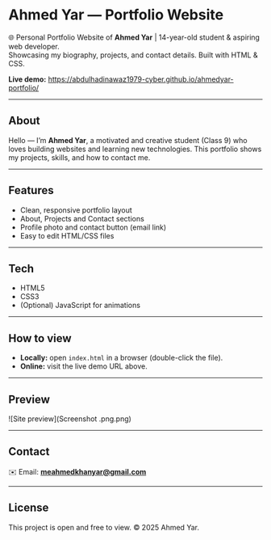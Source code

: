 # Ahmed Yar — Portfolio Website

🌐 Personal Portfolio Website of **Ahmed Yar** | 14-year-old student & aspiring web developer.  
Showcasing my biography, projects, and contact details. Built with HTML & CSS.

**Live demo:** https://abdulhadinawaz1979-cyber.github.io/ahmedyar-portfolio/

---

## About
Hello — I’m **Ahmed Yar**, a motivated and creative student (Class 9) who loves building websites and learning new technologies. This portfolio shows my projects, skills, and how to contact me.

---

## Features
- Clean, responsive portfolio layout  
- About, Projects and Contact sections  
- Profile photo and contact button (email link)  
- Easy to edit HTML/CSS files  

---

## Tech
- HTML5  
- CSS3  
- (Optional) JavaScript for animations  

---

## How to view
- **Locally:** open `index.html` in a browser (double-click the file).  
- **Online:** visit the live demo URL above.  

---

## Preview
![Site preview](Screenshot .png.png)
 

---

## Contact
✉️ Email: **meahmedkhanyar@gmail.com**

---

## License
This project is open and free to view. © 2025 Ahmed Yar.
